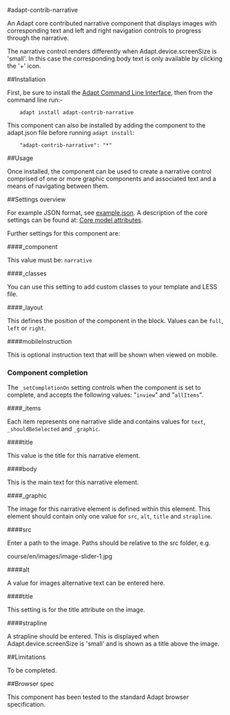 #adapt-contrib-narrative

An Adapt core contributed narrative component that displays images with corresponding text and left and right navigation controls to progress through the narrative.

The narrative control renders differently when Adapt.device.screenSize is 'small'.  In this case the corresponding body text is only available by clicking the '+' icon.

##Installation

First, be sure to install the [Adapt Command Line Interface](https://github.com/adaptlearning/adapt-cli), then from the command line run:-

        adapt install adapt-contrib-narrative

This component can also be installed by adding the component to the adapt.json file before running `adapt install`:

        "adapt-contrib-narrative": "*"

##Usage

Once installed, the component can be used to create a narrative control comprised of one or more graphic components and associated text and a means of navigating between them.

##Settings overview

For example JSON format, see [example.json](https://github.com/adaptlearning/adapt-contrib-narrative/blob/master/example.json). A description of the core settings can be found at: [Core model attributes](https://github.com/adaptlearning/adapt_framework/wiki/Core-model-attributes).

Further settings for this component are:

####_component

This value must be: `narrative`

####_classes

You can use this setting to add custom classes to your template and LESS file.

####_layout

This defines the position of the component in the block. Values can be `full`, `left` or `right`. 

####mobileInstruction

This is optional instruction text that will be shown when viewed on mobile.

### Component completion

The ```_setCompletionOn``` setting controls when the component is set to complete, and accepts the following values: "```inview```" and "```allItems```".

####_items

Each item represents one narrative slide and contains values for `text`, `_shouldBeSelected` and `_graphic`.


####title

This value is the title for this narrative element.

####body

This is the main text for this narrative element.

####_graphic

The image for this narrative element is defined within this element. This element should contain only one value for `src`, `alt`, `title` and `strapline`.

####src

Enter a path to the image. Paths should be relative to the src folder, e.g.

course/en/images/image-slider-1.jpg

####alt

A value for images alternative text can be entered here.

####title

This setting is for the title attribute on the image.

####strapline

A strapline should be entered. This is displayed when Adapt.device.screenSize is 'small' and is shown as a title above the image.

##Limitations
 
To be completed.

##Browser spec

This component has been tested to the standard Adapt browser specification.
